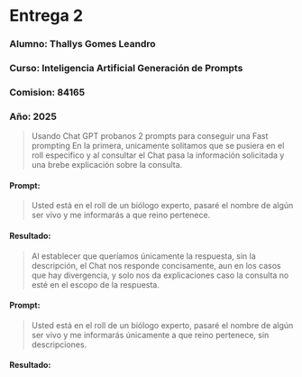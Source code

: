 # Entrega 2

### Alumno: Thallys Gomes Leandro
### Curso: Inteligencia Artificial Generación de Prompts
### Comision: 84165
### Año: 2025

> Usando Chat GPT probanos 2 prompts para conseguir una Fast prompting
> En la primera, unicamente solitamos que se pusiera en el roll especifico y al consultar el Chat pasa la información solicitada y una brebe explicación sobre la consulta. 
#### Prompt: 
> Usted está en el roll de un biólogo experto, pasaré el nombre de algún ser vivo y me informarás a que reino pertenece.

#### Resultado: 

> Al establecer que queríamos únicamente la respuesta, sin la descripción, el Chat nos responde concisamente, aun en los casos que hay divergencia, y solo nos da explicaciones caso la consulta no esté en el escopo de la respuesta. 

#### Prompt: 
> Usted está en el roll de un biólogo experto, pasaré el nombre de algún ser vivo y me informarás únicamente a que reino pertenece, sin descripciones.

#### Resultado: 

